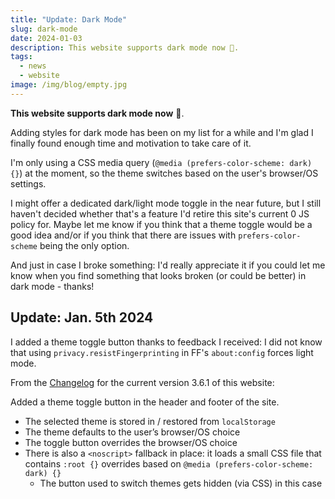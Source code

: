 ```yaml
---
title: "Update: Dark Mode"
slug: dark-mode
date: 2024-01-03
description: This website supports dark mode now 🌙.
tags:
  - news
  - website
image: /img/blog/empty.jpg
---
```


**This website supports dark mode now** 🌙.

Adding styles for dark mode has been on my list for a while and I'm glad I finally found enough time and motivation to take care of it.

I'm only using a CSS media query (`@media (prefers-color-scheme: dark) {}`) at the moment, so the theme switches based on the user's browser/OS settings.

I might offer a dedicated dark/light mode toggle in the near future, but I still haven't decided whether that's a feature I'd retire this site's current 0 JS policy for. Maybe let me know if you think that a theme toggle would be a good idea and/or if you think that there are issues with `prefers-color-scheme` being the only option.

And just in case I broke something: I'd really appreciate it if you could let me know when you find something that looks broken (or could be better) in dark mode - thanks!

## Update: Jan. 5th 2024

I added a theme toggle button thanks to feedback I received: I did not know that using `privacy.resistFingerprinting` in FF's `about:config` forces light mode. 

From the [Changelog](/changelog/) for the current version 3.6.1 of this website:

Added a theme toggle button in the header and footer of the site.

- The selected theme is stored in / restored from `localStorage`
- The theme defaults to the user’s browser/OS choice
- The toggle button overrides the browser/OS choice
- There is also a `<noscript>` fallback in place: it loads a small CSS file that contains `:root {}` overrides based on `@media (prefers-color-scheme: dark) {}`
  - The button used to switch themes gets hidden (via CSS) in this case
